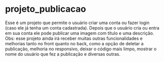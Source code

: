 # projeto_publicacao
 Esse é um projeto que permite o usuário criar uma conta ou fazer login (caso ele já tenha um conta cadastrada). Depois que o usuário cria ou entra em sua conta ele pode publicar uma imagem com título e uma descrição. Obs: esse projeto ainda irá receber muitas outras funcionalidades e melhorias tanto no front quanto no back, como a opção de deletar a publicação, melhoria no responsivo, deixar o código mais limpo, mostrar o nome do usuário que fez a publicação e diversas outras.
